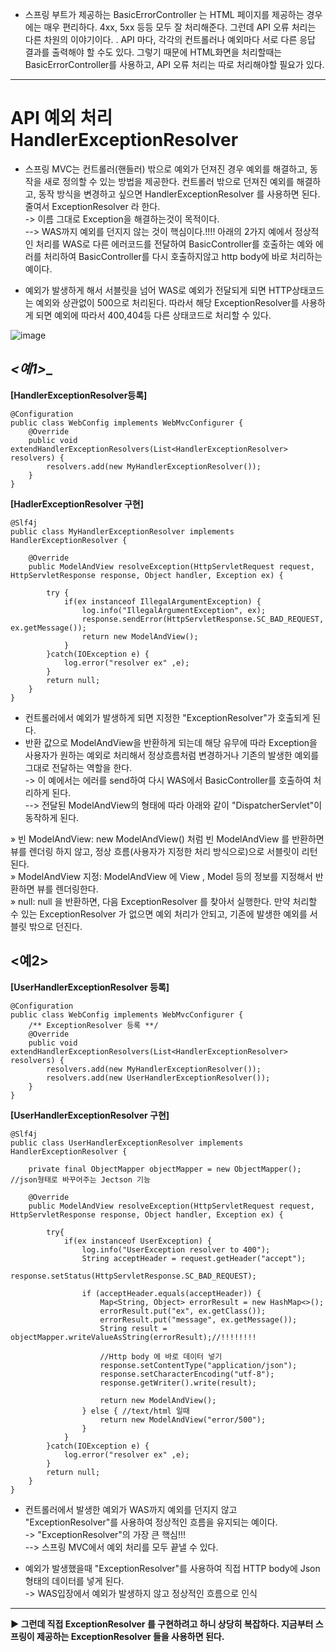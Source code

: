 - 스프링 부트가 제공하는 BasicErrorController 는 HTML 페이지를 제공하는 경우에는 매우 편리하다. 4xx, 5xx 등등 모두 잘 처리해준다. 그런데 API 오류 처리는 다른 차원의 이야기이다. . API 마다, 각각의 컨트롤러나 예외마다 서로 다른 응답 결과를 출력해야 할 수도 있다.
그렇기 때문에 HTML화면을 처리할때는 BasicErrorController를 사용하고, API 오류 처리는 따로 처리해야할 필요가 있다.
----------------------------------

__API 예외 처리 HandlerExceptionResolver__
==================================
- 스프링 MVC는 컨트롤러(핸들러) 밖으로 예외가 던져진 경우 예외를 해결하고, 동작을 새로 정의할 수 있는 방법을 제공한다. 컨트롤러 밖으로 던져진 예외를 해결하고, 동작 방식을 변경하고 싶으면 HandlerExceptionResolver 를 사용하면 된다. 줄여서 ExceptionResolver 라 한다.             
-> 이름 그대로 Exception을 해결하는것이 목적이다.      
--> WAS까지 예외를 던지지 않는 것이 핵심이다.!!!! 아래의 2가지 예에서 정상적인 처리를 WAS로 다른 에러코드를 전달하여 BasicController를 호출하는 예와 에러를 처리하여 BasicController를 다시 호출하지않고 http body에 바로 처리하는 예이다.

- 예외가 발생하게 해서 서블릿을 넘어 WAS로 예외가 전달되게 되면 HTTP상태코드는 예외와 상관없이 500으로 처리된다. 따라서 해당 ExceptionResolver를 사용하게 되면 예외에 따라서 400,404등 다른 상태코드로 처리할 수 있다.     

![image](https://user-images.githubusercontent.com/96917871/160661135-43e19b38-2565-4f02-bfec-2b425a69ea7f.png)


_<예1>__
----------------------------
__[HandlerExceptionResolver등록]__
```
@Configuration
public class WebConfig implements WebMvcConfigurer {
    @Override
    public void extendHandlerExceptionResolvers(List<HandlerExceptionResolver> resolvers) {
        resolvers.add(new MyHandlerExceptionResolver());
    }
}
```

__[HadlerExceptionResolver 구현]__
```
@Slf4j
public class MyHandlerExceptionResolver implements HandlerExceptionResolver {

    @Override
    public ModelAndView resolveException(HttpServletRequest request, HttpServletResponse response, Object handler, Exception ex) {

        try {
            if(ex instanceof IllegalArgumentException) {
                log.info("IllegalArgumentException", ex);
                response.sendError(HttpServletResponse.SC_BAD_REQUEST, ex.getMessage());
                return new ModelAndView();
            }
        }catch(IOException e) {
            log.error("resolver ex" ,e);
        }
        return null;
    }
}
```
- 컨트롤러에서 예외가 발생하게 되면 지정한 "ExceptionResolver"가 호출되게 된다.
- 반환 값으로 ModelAndView을 반환하게 되는데 해당 유무에 따라 Exception을 사용자가 원하는 예외로 처리해서 정상흐름처럼 변경하거나 기존의 발생한 예외를 그대로 전달하는 역할을 한다.     
-> 이 예에서는 에러를 send하여 다시 WAS에서 BasicController를 호출하여 처리하게 된다.      
--> 전달된 ModelAndView의 형태에 따라 아래와 같이 "DispatcherServlet"이 동작하게 된다.     


» 빈 ModelAndView: new ModelAndView() 처럼 빈 ModelAndView 를 반환하면 뷰를 렌더링 하지 않고, 정상 흐름(사용자가 지정한 처리 방식으로)으로 서블릿이 리턴된다.                     
» ModelAndView 지정: ModelAndView 에 View , Model 등의 정보를 지정해서 반환하면 뷰를 렌더링한다.                 
» null: null 을 반환하면, 다음 ExceptionResolver 를 찾아서 실행한다. 만약 처리할 수 있는 ExceptionResolver 가 없으면 예외 처리가 안되고, 기존에 발생한 예외를 서블릿 밖으로 던진다.          



__<예2>__
---------------------------    
__[UserHandlerExceptionResolver 등록]__
```
@Configuration
public class WebConfig implements WebMvcConfigurer {
    /** ExceptionResolver 등록 **/
    @Override
    public void extendHandlerExceptionResolvers(List<HandlerExceptionResolver> resolvers) {
        resolvers.add(new MyHandlerExceptionResolver());
        resolvers.add(new UserHandlerExceptionResolver());
    }
}
```

__[UserHandlerExceptionResolver 구현]__
```
@Slf4j
public class UserHandlerExceptionResolver implements HandlerExceptionResolver {

    private final ObjectMapper objectMapper = new ObjectMapper(); //json형태로 바꾸어주는 Jectson 기능

    @Override
    public ModelAndView resolveException(HttpServletRequest request, HttpServletResponse response, Object handler, Exception ex) {

        try{
            if(ex instanceof UserException) {
                log.info("UserException resolver to 400");
                String acceptHeader = request.getHeader("accept");
                response.setStatus(HttpServletResponse.SC_BAD_REQUEST);

                if (acceptHeader.equals(acceptHeader)) {
                    Map<String, Object> errorResult = new HashMap<>();
                    errorResult.put("ex", ex.getClass());
                    errorResult.put("message", ex.getMessage());
                    String result = objectMapper.writeValueAsString(errorResult);//!!!!!!!!

                    //Http body 에 바로 데이터 넣기
                    response.setContentType("application/json");
                    response.setCharacterEncoding("utf-8");
                    response.getWriter().write(result);

                    return new ModelAndView();
                } else { //text/html 일때
                    return new ModelAndView("error/500");
                }
            }
        }catch(IOException e) {
            log.error("resolver ex" ,e);
        }
        return null;
    }
}
```
- 컨트롤러에서 발생한 예외가 WAS까지 예외를 던지지 않고 "ExceptionResolver"를 사용하여 정상적인 흐름을 유지되는 예이다.    
-> "ExceptionResolver"의 가장 큰 핵심!!!   
--> 스프링 MVC에서 예외 처리를 모두 끝낼 수 있다.

- 예외가 발생했을때 "ExceptionResolver"를 사용하여 직접 HTTP body에 Json형태의 데이터를 넣게 된다.     
-> WAS입장에서 예외가 발생하지 않고 정상적인 흐름으로 인식   

----------------------------------------
__▶ 그런데 직접 ExceptionResolver 를 구현하려고 하니 상당히 복잡하다. 지금부터 스프링이 제공하는 ExceptionResolver 들을 사용하면 된다.__

  
